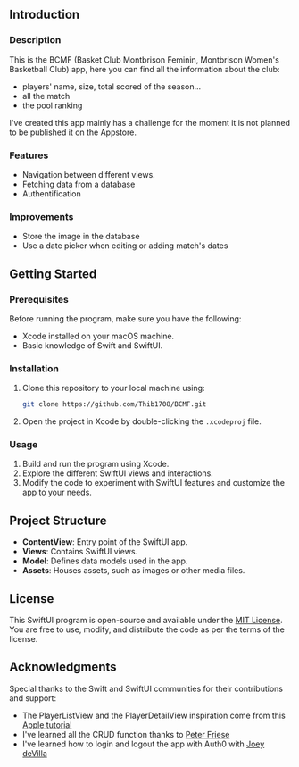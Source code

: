 ## Introduction

### Description

This is the BCMF (Basket Club Montbrison Feminin, Montbrison Women's Basketball Club) app, here you can find all the information about the club: 
- players' name, size, total scored of the season...
- all the match
- the pool ranking

I've created this app mainly has a challenge for the moment it is not planned to be published it on the Appstore.

### Features

- Navigation between different views.
- Fetching data from a database
- Authentification

### Improvements

- Store the image in the database
- Use a date picker when editing or adding match's dates

## Getting Started

### Prerequisites

Before running the program, make sure you have the following:

- Xcode installed on your macOS machine.
- Basic knowledge of Swift and SwiftUI.

### Installation

1. Clone this repository to your local machine using:

   ```bash
   git clone https://github.com/Thib1708/BCMF.git
   ```

2. Open the project in Xcode by double-clicking the `.xcodeproj` file.

### Usage

1. Build and run the program using Xcode.
2. Explore the different SwiftUI views and interactions.
3. Modify the code to experiment with SwiftUI features and customize the app to your needs.

## Project Structure

- **ContentView**: Entry point of the SwiftUI app.
- **Views**: Contains SwiftUI views.
- **Model**: Defines data models used in the app.
- **Assets**: Houses assets, such as images or other media files.

## License

This SwiftUI program is open-source and available under the [MIT License](LICENSE). You are free to use, modify, and distribute the code as per the terms of the license.

## Acknowledgments

Special thanks to the Swift and SwiftUI communities for their contributions and support:
- The PlayerListView and the PlayerDetailView inspiration come from this [Apple tutorial](https://developer.apple.com/tutorials/swiftui)
- I've learned all the CRUD function thanks to [Peter Friese](https://peterfriese.dev/posts/swiftui-firebase-fetch-data/)
- I've learned how to login and logout the app with Auth0 with [Joey deVilla](https://auth0.com/blog/get-started-ios-authentication-swift-swiftui-part-1-login-logout/)
